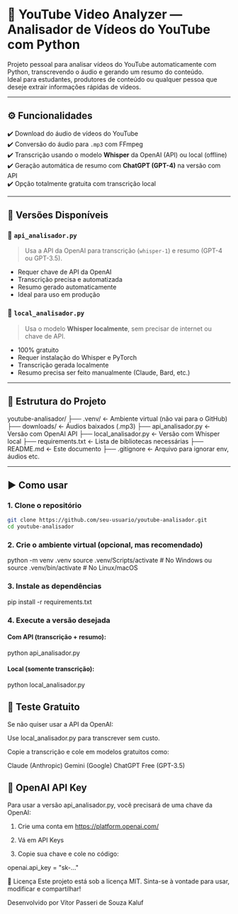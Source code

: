 # 🎥 YouTube Video Analyzer — Analisador de Vídeos do YouTube com Python

Projeto pessoal para analisar vídeos do YouTube automaticamente com Python, transcrevendo o áudio e gerando um resumo do conteúdo.  
Ideal para estudantes, produtores de conteúdo ou qualquer pessoa que deseje extrair informações rápidas de vídeos.

---

## ⚙️ Funcionalidades

✔️ Download do áudio de vídeos do YouTube  
✔️ Conversão do áudio para `.mp3` com FFmpeg  
✔️ Transcrição usando o modelo **Whisper** da OpenAI (API) ou local (offline)  
✔️ Geração automática de resumo com **ChatGPT (GPT-4)** na versão com API  
✔️ Opção totalmente gratuita com transcrição local

---

## 🧠 Versões Disponíveis

### 🔹 `api_analisador.py`
> Usa a API da OpenAI para transcrição (`whisper-1`) e resumo (GPT-4 ou GPT-3.5).
- Requer chave de API da OpenAI
- Transcrição precisa e automatizada
- Resumo gerado automaticamente
- Ideal para uso em produção

### 🔹 `local_analisador.py`
> Usa o modelo **Whisper localmente**, sem precisar de internet ou chave de API.
- 100% gratuito
- Requer instalação do Whisper e PyTorch
- Transcrição gerada localmente
- Resumo precisa ser feito manualmente (Claude, Bard, etc.)

---

## 📂 Estrutura do Projeto
youtube-analisador/
├── .venv/ ← Ambiente virtual (não vai para o GitHub)
├── downloads/ ← Áudios baixados (.mp3)
├── api_analisador.py ← Versão com OpenAI API
├── local_analisador.py ← Versão com Whisper local
├── requirements.txt ← Lista de bibliotecas necessárias
├── README.md ← Este documento
├── .gitignore ← Arquivo para ignorar env, áudios etc.


---

## ▶️ Como usar

### 1. Clone o repositório

```bash
git clone https://github.com/seu-usuario/youtube-analisador.git
cd youtube-analisador
```


### 2. Crie o ambiente virtual (opcional, mas recomendado)

python -m venv .venv
source .venv/Scripts/activate  # No Windows
ou
source .venv/bin/activate      # No Linux/macOS


### 3. Instale as dependências

pip install -r requirements.txt


### 4. Execute a versão desejada

#### Com API (transcrição + resumo):
python api_analisador.py

#### Local (somente transcrição):

python local_analisador.py


## 🧪 Teste Gratuito
Se não quiser usar a API da OpenAI:

Use local_analisador.py para transcrever sem custo.

Copie a transcrição e cole em modelos gratuitos como:

Claude (Anthropic)
Gemini (Google)
ChatGPT Free (GPT-3.5)

## 🔐 OpenAI API Key
Para usar a versão api_analisador.py, você precisará de uma chave da OpenAI:

1. Crie uma conta em https://platform.openai.com/

2. Vá em API Keys

3. Copie sua chave e cole no código:

openai.api_key = "sk-..."

📄 Licença
Este projeto está sob a licença MIT.
Sinta-se à vontade para usar, modificar e compartilhar!

Desenvolvido por Vítor Passeri de Souza Kaluf


